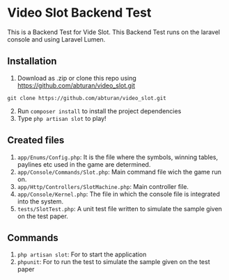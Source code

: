 # Video Slot Backend Test
This is a Backend Test for Vide Slot. This Backend Test runs on the laravel console and using Laravel Lumen. 

## Installation
1. Download as .zip or clone this repo using https://github.com/abturan/video_slot.git
```console
git clone https://github.com/abturan/video_slot.git
```
2. Run ```composer install``` to install the project dependencies
3. Type ```php artisan slot``` to play!   


## Created files

1. ```app/Enums/Config.php```: It is the file where the symbols, winning tables, paylines etc used in the game are determined.
2. ```app/Console/Commands/Slot.php```: Main command file wich the game run on.
3. ```app/Http/Controllers/SlotMachine.php```: Main controller file.
4. ```app/Console/Kernel.php```: The file in which the console file is integrated into the system.
4. ```tests/SlotTest.php```: A unit test file written to simulate the sample given on the test paper.

## Commands

1. ```php artisan slot```: For to start the application
1. ```phpunit```: For to run the test to simulate the sample given on the test paper
